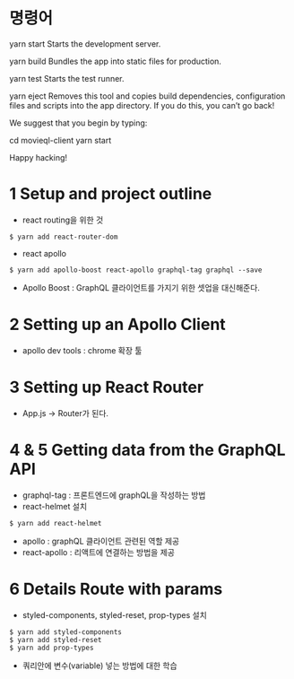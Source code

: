 # 명령어
  yarn start
    Starts the development server.

  yarn build
    Bundles the app into static files for production.

  yarn test
    Starts the test runner.

  yarn eject
    Removes this tool and copies build dependencies, configuration files
    and scripts into the app directory. If you do this, you can’t go back!

We suggest that you begin by typing:

  cd movieql-client
  yarn start

Happy hacking!


# 1 Setup and project outline
- react routing을 위한 것
~~~
$ yarn add react-router-dom
~~~

- react apollo
~~~
$ yarn add apollo-boost react-apollo graphql-tag graphql --save
~~~

- Apollo Boost : GraphQL 클라이언트를 가지기 위한 셋업을 대신해준다.


# 2 Setting up an Apollo Client
- apollo dev tools : chrome 확장 툴


# 3 Setting up React Router
- App.js -> Router가 된다.


# 4 & 5 Getting data from the GraphQL API
- graphql-tag : 프론트엔드에 graphQL을 작성하는 방법
- react-helmet 설치
~~~
$ yarn add react-helmet
~~~
- apollo : graphQL 클라이언트 관련된 역할 제공
- react-apollo : 리액트에 연결하는 방법을 제공



# 6 Details Route with params
- styled-components, styled-reset, prop-types 설치
~~~
$ yarn add styled-components
$ yarn add styled-reset
$ yarn add prop-types
~~~
- 쿼리안에 변수(variable) 넣는 방법에 대한 학습
